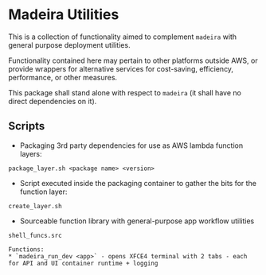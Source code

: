# Madeira Utilities

This is a collection of functionality aimed to complement `madeira` with general purpose deployment utilities.

Functionality contained here may pertain to other platforms outside AWS, or provide wrappers for alternative services
for cost-saving, efficiency, performance, or other measures.

This package shall stand alone with respect to `madeira` (it shall have no direct dependencies on it).

## Scripts

* Packaging 3rd party dependencies for use as AWS lambda function layers:
```
package_layer.sh <package name> <version>
```
* Script executed inside the packaging container to gather the bits for the function layer:
```
create_layer.sh
```
* Sourceable function library with general-purpose app workflow utilities
```
shell_funcs.src
```
    Functions:
    * `madeira_run_dev <app>` - opens XFCE4 terminal with 2 tabs - each for API and UI container runtime + logging